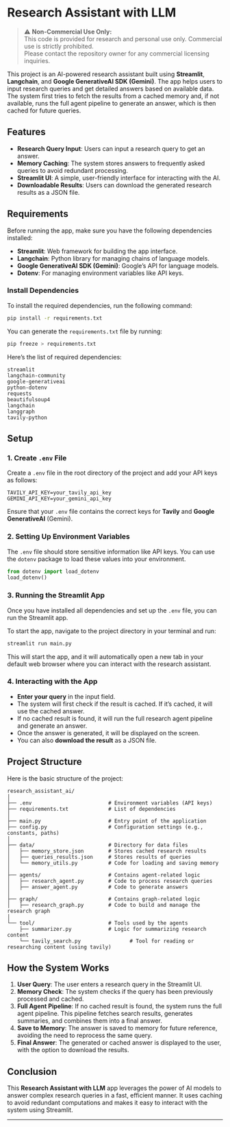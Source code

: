 # Research Assistant with LLM

> ⚠️ **Non-Commercial Use Only:**  
> This code is provided for research and personal use only. Commercial use is strictly prohibited.  
> Please contact the repository owner for any commercial licensing inquiries.




This project is an AI-powered research assistant built using **Streamlit**, **Langchain**, and **Google GenerativeAI SDK (Gemini)**. The app helps users to input research queries and get detailed answers based on available data. The system first tries to fetch the results from a cached memory and, if not available, runs the full agent pipeline to generate an answer, which is then cached for future queries.

## Features

- **Research Query Input**: Users can input a research query to get an answer.
- **Memory Caching**: The system stores answers to frequently asked queries to avoid redundant processing.
- **Streamlit UI**: A simple, user-friendly interface for interacting with the AI.
- **Downloadable Results**: Users can download the generated research results as a JSON file.
  
## Requirements

Before running the app, make sure you have the following dependencies installed:

- **Streamlit**: Web framework for building the app interface.
- **Langchain**: Python library for managing chains of language models.
- **Google GenerativeAI SDK (Gemini)**: Google’s API for language models.
- **Dotenv**: For managing environment variables like API keys.
  
### Install Dependencies

To install the required dependencies, run the following command:

```bash
pip install -r requirements.txt
```

You can generate the `requirements.txt` file by running:

```bash
pip freeze > requirements.txt
```

Here’s the list of required dependencies:

```
streamlit
langchain-community
google-generativeai
python-dotenv
requests
beautifulsoup4
langchain
langgraph
tavily-python
```

## Setup

### 1. Create `.env` File

Create a `.env` file in the root directory of the project and add your API keys as follows:

```
TAVILY_API_KEY=your_tavily_api_key
GEMINI_API_KEY=your_gemini_api_key
```

Ensure that your `.env` file contains the correct keys for **Tavily** and **Google GenerativeAI** (Gemini).

### 2. Setting Up Environment Variables

The `.env` file should store sensitive information like API keys. You can use the `dotenv` package to load these values into your environment.

```python
from dotenv import load_dotenv
load_dotenv()
```

### 3. Running the Streamlit App

Once you have installed all dependencies and set up the `.env` file, you can run the Streamlit app.

To start the app, navigate to the project directory in your terminal and run:

```bash
streamlit run main.py
```

This will start the app, and it will automatically open a new tab in your default web browser where you can interact with the research assistant.

### 4. Interacting with the App

- **Enter your query** in the input field.
- The system will first check if the result is cached. If it’s cached, it will use the cached answer.
- If no cached result is found, it will run the full research agent pipeline and generate an answer.
- Once the answer is generated, it will be displayed on the screen.
- You can also **download the result** as a JSON file.

## Project Structure

Here is the basic structure of the project:

```
research_assistant_ai/
│
├── .env                         # Environment variables (API keys)
├── requirements.txt             # List of dependencies
│
├── main.py                      # Entry point of the application
├── config.py                    # Configuration settings (e.g., constants, paths)
│
├── data/                        # Directory for data files
│   ├── memory_store.json        # Stores cached research results
│   ├── queries_results.json     # Stores results of queries
│   └── memory_utils.py          # Code for loading and saving memory
│
├── agents/                      # Contains agent-related logic
│   ├── research_agent.py        # Code to process research queries
│   ├── answer_agent.py          # Code to generate answers
│
├── graph/                       # Contains graph-related logic
│   ├── research_graph.py        # Code to build and manage the research graph
│
└── tool/                        # Tools used by the agents
    ├── summarizer.py            # Logic for summarizing research content
    └── tavily_search.py                # Tool for reading or researching content (using tavily)

```

## How the System Works

1. **User Query**: The user enters a research query in the Streamlit UI.
2. **Memory Check**: The system checks if the query has been previously processed and cached.
3. **Full Agent Pipeline**: If no cached result is found, the system runs the full agent pipeline. This pipeline fetches search results, generates summaries, and combines them into a final answer.
4. **Save to Memory**: The answer is saved to memory for future reference, avoiding the need to reprocess the same query.
5. **Final Answer**: The generated or cached answer is displayed to the user, with the option to download the results.


## Conclusion

This **Research Assistant with LLM** app leverages the power of AI models to answer complex research queries in a fast, efficient manner. It uses caching to avoid redundant computations and makes it easy to interact with the system using Streamlit.

---
